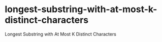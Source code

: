 # longest-substring-with-at-most-k-distinct-characters
Longest Substring with At Most K Distinct Characters
